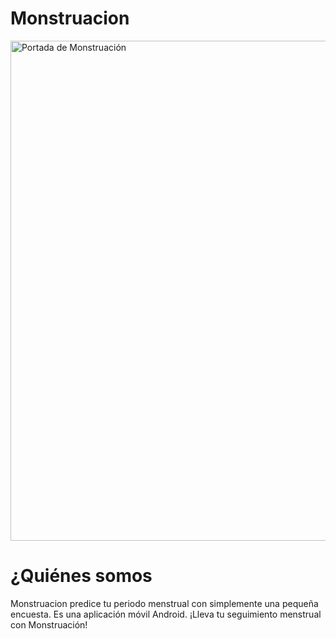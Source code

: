# Monstruacion
<img src="https://github.com/GodSci3nc3/Monstruacion/assets/149983555/75564ac5-fd4a-4453-a118-be08be62fe20" alt="Portada de Monstruación" style="width: 600px; height: 800px;">

# ¿Quiénes somos
Monstruacion predice tu periodo menstrual con simplemente una pequeña encuesta. Es una aplicación móvil Android. ¡Lleva tu seguimiento menstrual con Monstruación!

